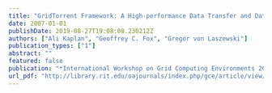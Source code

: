 ```yaml
---
title: "GridTorrent Framework: A High-performance Data Transfer and Data Sharing Framework for Scientific Computing"
date: 2007-01-01
publishDate: 2019-08-27T19:08:08.230212Z
authors: ["Ali Kaplan", "Geoffrey C. Fox", "Gregor von Laszewski"]
publication_types: ["1"]
abstract: ""
featured: false
publication: "*International Workshop on Grid Computing Environments 2007 in Conjunction with SC07*"
url_pdf: "http://library.rit.edu/oajournals/index.php/gce/article/view/85/46"
---
```


